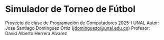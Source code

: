 # Simulador de Torneo de Fútbol
Proyecto de clase de Programación de Computadores 2025-I UNAL
Autor: Jose Santiago Dominguez Ortiz (jdominguezo@unal.edu.co)
Profesor: David Alberto Herrera Alvarez
